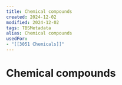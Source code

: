 ```yaml
---
title: Chemical compounds
created: 2024-12-02
modified: 2024-12-02
tags: TBSMetadata
alias: Chemical compounds
usedFor:
- "[[3051 Chemicals]]"
---
```

# Chemical compounds

